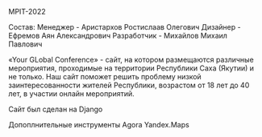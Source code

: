 MPIT-2022

Состав:
  Менеджер - Аристархов Ростислаав Олегович
  Дизайнер - Ефремов Аян Александрович
  Разработчик - Михайлов Михаил Павлович
  
«Your GLobal Conference» - сайт, на котором размещаются различные мероприятия, проходимые на территории Республики Саха (Якутии) и не только.
Наш сайт поможет решить проблему низкой заинтересованности жителей Республики, возрастом от 18 лет до 40 лет, в участии онлайн мероприятий.

Сайт был сделан на Django

Допоплнительные инструменты Agora Yandex.Maps
